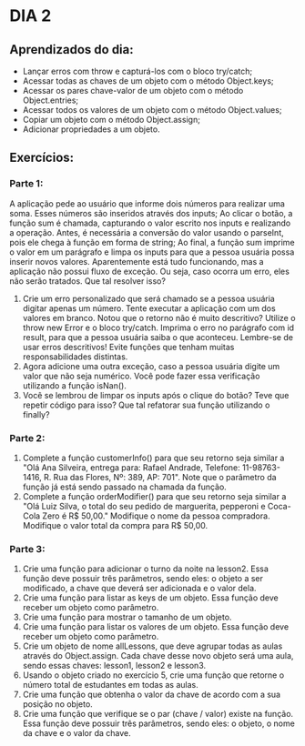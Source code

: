 # DIA 2

## Aprendizados do dia:
* Lançar erros com throw e capturá-los com o bloco try/catch;
* Acessar todas as chaves de um objeto com o método Object.keys;
* Acessar os pares chave-valor de um objeto com o método Object.entries;
* Acessar todos os valores de um objeto com o método Object.values;
* Copiar um objeto com o método Object.assign;
* Adicionar propriedades a um objeto.

## Exercícios:
### Parte 1:
A aplicação pede ao usuário que informe dois números para realizar uma soma. Esses números são inseridos através dos inputs;
Ao clicar o botão, a função sum é chamada, capturando o valor escrito nos inputs e realizando a operação. Antes, é necessária a conversão do valor usando o parseInt, pois ele chega à função em forma de string;
Ao final, a função sum imprime o valor em um parágrafo e limpa os inputs para que a pessoa usuária possa inserir novos valores.
Aparentemente está tudo funcionando, mas a aplicação não possui fluxo de exceção. Ou seja, caso ocorra um erro, eles não serão tratados. Que tal resolver isso?
1. Crie um erro personalizado que será chamado se a pessoa usuária digitar apenas um número.
Tente executar a aplicação com um dos valores em branco. Notou que o retorno não é muito descritivo?
Utilize o throw new Error e o bloco try/catch.
Imprima o erro no parágrafo com id result, para que a pessoa usuária saiba o que aconteceu. Lembre-se de usar erros descritivos!
Evite funções que tenham muitas responsabilidades distintas.
2. Agora adicione uma outra exceção, caso a pessoa usuária digite um valor que não seja numérico.
Você pode fazer essa verificação utilizando a função isNan().
3. Você se lembrou de limpar os inputs após o clique do botão? Teve que repetir código para isso? Que tal refatorar sua função utilizando o finally?

### Parte 2:
1. Complete a função customerInfo() para que seu retorno seja similar a "Olá Ana Silveira, entrega para: Rafael Andrade, Telefone: 11-98763-1416, R. Rua das Flores, Nº: 389, AP: 701".
Note que o parâmetro da função já está sendo passado na chamada da função.
2. Complete a função orderModifier() para que seu retorno seja similar a "Olá Luiz Silva, o total do seu pedido de marguerita, pepperoni e Coca-Cola Zero é R$ 50,00."
Modifique o nome da pessoa compradora.
Modifique o valor total da compra para R$ 50,00.

### Parte 3:
1. Crie uma função para adicionar o turno da noite na lesson2. Essa função deve possuir três parâmetros, sendo eles: o objeto a ser modificado, a chave que deverá ser adicionada e o valor dela.
2. Crie uma função para listar as keys de um objeto. Essa função deve receber um objeto como parâmetro.
3. Crie uma função para mostrar o tamanho de um objeto.
4. Crie uma função para listar os valores de um objeto. Essa função deve receber um objeto como parâmetro.
5. Crie um objeto de nome allLessons, que deve agrupar todas as aulas através do Object.assign. Cada chave desse novo objeto será uma aula, sendo essas chaves: lesson1, lesson2 e lesson3.
6. Usando o objeto criado no exercício 5, crie uma função que retorne o número total de estudantes em todas as aulas.
7. Crie uma função que obtenha o valor da chave de acordo com a sua posição no objeto.
8. Crie uma função que verifique se o par (chave / valor) existe na função. Essa função deve possuir três parâmetros, sendo eles: o objeto, o nome da chave e o valor da chave.